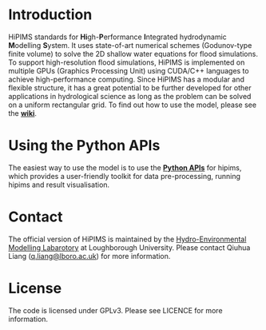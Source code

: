 # Introduction

HiPIMS standards for **Hi**gh-**P**erformance **I**ntegrated hydrodynamic
**M**odelling **S**ystem. It uses state-of-art numerical schemes
(Godunov-type finite volume) to solve the 2D shallow water equations for flood simulations. To support high-resolution flood simulations, HiPIMS is implemented on multiple
GPUs (Graphics Processing Unit) using CUDA/C++ languages to achieve high-performance computing. Since HiPIMS has a modular and flexible structure, it has a great potential to be further developed for other applications in hydrological science as long as the problem can be solved on a uniform rectangular grid. To find out how to use the model, please see the **[wiki](https://github.com/HEMLab/hipims/wiki)**.

# Using the Python APIs

The easiest way to use the model is to use the **[Python APIs](https://pypi.org/project/pypims/)** for hipims, which provides a user-friendly toolkit for data pre-processing, running hipims and result visualisation.

# Contact

The official version of HiPIMS is maintained by the [Hydro-Environmental Modelling Labarotory](http://www.hemlab.org) at Loughborough University. Please contact Qiuhua Liang (q.liang@lboro.ac.uk) for more information.

# License

The code is licensed under GPLv3. Please see LICENCE for more information.
